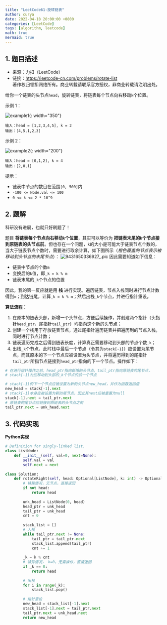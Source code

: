 ```yaml
---
title: "LeetCode61-旋转链表"
author: curya
date: 2022-04-18 20:00:00 +0800
categories: [LeetCode]
tags: [algorithm, leetcode]
math: true
mermaid: true
---
```


## 1. 题目描述
+ 来源：力扣（LeetCode）
+ 链接：https://leetcode-cn.com/problems/rotate-list \
著作权归领扣网络所有。商业转载请联系官方授权，非商业转载请注明出处。

给你一个链表的头节点`head`，旋转链表，将链表每个节点向右移动`k`个位置。

示例 1：

![example1](https://assets.leetcode.com/uploads/2020/11/13/rotate1.jpg){: width="350"}

```
输入：head = [1,2,3,4,5], k = 2
输出：[4,5,1,2,3]
```

示例 2：

![example2](https://assets.leetcode.com/uploads/2020/11/13/roate2.jpg){: width="200"}
```
输入：head = [0,1,2], k = 4
输出：[2,0,1]
```

提示：
+ 链表中节点的数目在范围`[0, 500]`内
+ `-100 <= Node.val <= 100`
+ `0 <= k <= 2 * 10^9`

## 2. 题解
科研没有进展，也就只好刷题了！

题目 __将链表每个节点向右移动`k`个位置__，其实可以等价为 __把链表末尾的`k`个节点接到原链表的头节点前__。但也存在一个问题，`k`的大小是可能大于链表节点个数的，当大于链表节点个数时，需要进行取余计算，如下图所示（_橙色覆盖的节点表示被移动到头节点的末尾节点_）：
![9431650336927_.pic](https://s2.loli.net/2022/04/19/7uMdFAR29y3Owiz.png)
因此需要知道如下信息：
+ 链表中节点的个数`m`
+ 变换后的`k`值，即`_k = k % m`
+ 链表末尾的`_k`个节点的位置

因此，我的第一反应就是用 __栈__ 进行实现。遍历链表，节点入栈同时进行节点计数得到`m`；到达链尾，计算`_k = k % m`；然后出栈`_k`个节点，并进行指针重设。

__算法流程：__
1. 在原本的链表头部，新增一个头节点，方便后续操作，并创建两个指针（头指针`head_ptr`，尾指针`tail_ptr`）均指向这个新的头节点；
2. 创建一个栈用于存放链表节点，通过尾指针遍历链表并把遍历到的节点入栈，同时进行节点计数；
3. 链表遍历完成之后得到链表长度，计算真正需要移动到头部的节点个数`_k`；
4. 出栈`_k`个节点，此时栈中最后一个节点（令其为`stack[-1]`）应设置为尾节点，而其原本的下一个节点应被设置为头节点，并将遍历得到的尾指针`tail_ptr`所指节点链接到`head_ptr`指向的下一个节点。操作如下：

```python
# 在进行指针操作之前，head_ptr指向新增的头节点，tail_ptr指向原链表的尾节点，
# stack[-1]为应移动到头部的_k个节点的前一个节点

# stack[-1]的下一个节点应被设置为新的头节点new_head，并作为函数返回值
new_head = stack[-1].next
# stack[-1]本身应被设置为新的尾节点，因此其next应被重置为null
stack[-1].next = tail_ptr.next
# 原链表的尾节点应链接到原链表的头节点之前
tail_ptr.next = unk_head.next
```

## 3. 代码实现
__Python实现__

```python
# Definition for singly-linked list.
class ListNode:
    def __init__(self, val=0, next=None):
        self.val = val
        self.next = next
        
class Solution:
    def rotateRight(self, head: Optional[ListNode], k: int) -> Optional[ListNode]:
        # 特殊情况，无节点，直接返回
        if not head:
            return head
        
        unk_head = ListNode(0, head)
        head_ptr = unk_head
        tail_ptr = unk_head
        cnt = 0
        
        stack_list = []
        # 入栈
        while tail_ptr.next != None:
            tail_ptr = tail_ptr.next
            stack_list.append(tail_ptr)
            cnt += 1
            
        _k = k % cnt
        # 特殊情况，_k=0，无需操作，直接返回
        if _k == 0:
            return head
        
        # 出栈
        for i in range(_k):
            stack_list.pop()
        
        # 指针重设
        new_head = stack_list[-1].next
        stack_list[-1].next = tail_ptr.next
        tail_ptr.next = unk_head.next
        return new_head
```